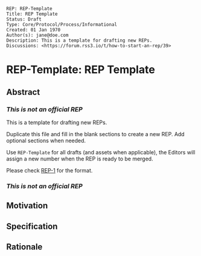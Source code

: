 ```
REP: REP-Template
Title: REP Template
Status: Draft
Type: Core/Protocol/Process/Informational
Created: 01 Jan 1970
Author(s): jane@doe.com
Description: This is a template for drafting new REPs.
Discussions: <https://forum.rss3.io/t/how-to-start-an-rep/39>
```

# REP-Template: REP Template

## Abstract

### ***This is not an official REP***

This is a template for drafting new REPs.

Duplicate this file and fill in the blank sections to create a new REP. Add optional sections when needed.

Use `REP-Template` for all drafts (and assets when applicable), the Editors will assign a new number when the REP is ready to be merged.

Please check [REP-1](./REP-1.md) for the format.

### ***This is not an official REP***

## Motivation

## Specification

## Rationale
